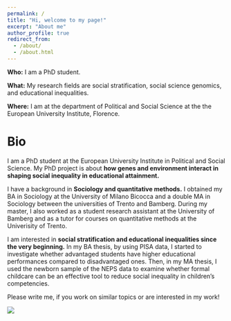 ```yaml
---
permalink: /
title: "Hi, welcome to my page!"
excerpt: "About me"
author_profile: true
redirect_from: 
  - /about/
  - /about.html
---
```



**Who:**    I am a PhD student.

**What:**   My research fields are social stratification, social science genomics, and educational inequalities.

**Where:**  I am at the department of Political and Social Science at the the European University Institute, Florence.


Bio
======


 I am a PhD student at the European University Institute in Political and Social Science. My PhD project is about **how genes and environment interact in shaping social inequality in educational attainment.**

 I have a background in **Sociology and quantitative methods.** I obtained my BA in Sociology at the University of Milano Bicocca and a double MA in Sociology between the universities of Trento and Bamberg. During my master, I also worked as a student research assistant at the University of Bamberg and as a tutor for courses on quantitative methods at the Univerisity of Trento.

I am interested in **social stratification and educational inequalities since the very beginning.** In my BA thesis, by using PISA data, I started to investigate whether advantaged students have higher educational performances compared to disadvantaged ones. Then, in my MA thesis, I used the newborn sample of the NEPS data to examine whether formal childcare can be an effective tool to reduce social inequality in children’s competencies.  

Please write me, if you work on similar topics or are interested in my work! 

![](http://gaiaghirardi.github.io/images/bybike1.jpeg)
